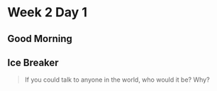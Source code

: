# Week 2 Day 1

## Good Morning

## Ice Breaker

> If you could talk to anyone in the world, who would it be? Why?
